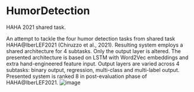 # HumorDetection
HAHA 2021 shared task.

An attempt to tackle the four humor detection tasks from shared task HAHA@IberLEF2021 (Chiruzzo et al., 2021). Resulting system employs a shared architecture for 4 subtasks. Only the output layer is altered. The presented architecture is based on LSTM with Word2Vec embeddings and extra hand-engineered feature input. Output layers are varied across 4 subtasks: binary output, regression, multi-class and multi-label output. Presented system is ranked 8 in post-evaluation phase of HAHA@IberLEF2021.
![image](https://user-images.githubusercontent.com/46673711/208266224-0e85142a-82a3-4568-81a5-6c9e1cd223f2.png)
